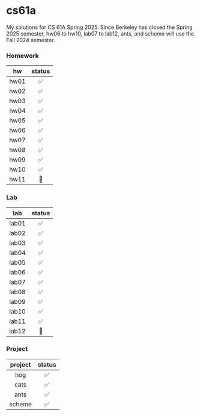 # cs61a
My solutions for CS 61A Spring 2025.
Since Berkeley has closed the Spring 2025 semester, hw06 to hw10, lab07 to lab12, ants, and scheme will use the Fall 2024 semester.

### Homework
| hw |status|
|:---:|:---:|
| hw01 | ✅ |
| hw02 | ✅ |
| hw03 | ✅ |
| hw04 | ✅ |
| hw05 | ✅ |
| hw06 | ✅ |
| hw07 | ✅ |
| hw08 | ✅ |
| hw09 | ✅ |
| hw10 | ✅ |
| hw11 | 🔄 |

### Lab
| lab |status|
|:---:|:----:|
| lab01 | ✅ |
| lab02 | ✅ |
| lab03 | ✅ |
| lab04 | ✅ |
| lab05 | ✅ |
| lab06 | ✅ |
| lab07 | ✅ |
| lab08 | ✅ |
| lab09 | ✅ |
| lab10 | ✅ |
| lab11 | ✅ |
| lab12 | 🔄 |

### Project
| project |status|
|:----:|:----:|
| hog | ✅ |
| cats | ✅ |
| ants | ✅ |
| scheme | ✅ |
